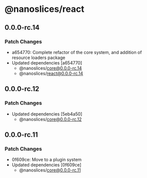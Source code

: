 # @nanoslices/react

## 0.0.0-rc.14

### Patch Changes

- a654770: Complete refactor of the core system, and addition of resource loaders package
- Updated dependencies [a654770]
  - @nanoslices/core@0.0.0-rc.14
  - @nanoslices/react@0.0.0-rc.14

## 0.0.0-rc.12

### Patch Changes

- Updated dependencies [5eb4a50]
  - @nanoslices/core@0.0.0-rc.12

## 0.0.0-rc.11

### Patch Changes

- 0f609ce: Move to a plugin system
- Updated dependencies [0f609ce]
  - @nanoslices/core@0.0.0-rc.11
